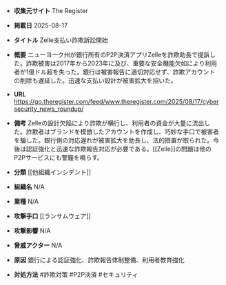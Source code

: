 - **収集元サイト**
The Register

- **掲載日**
2025-08-17

- **タイトル**
Zelle支払い詐欺訴訟開始

- **概要**
ニューヨーク州が銀行所有のP2P決済アプリZelleを詐欺助長で提訴した。詐欺被害は2017年から2023年に及び、重要な安全機能欠如により利用者が1億ドル超を失った。銀行は被害報告に適切対応せず、詐欺アカウントの削除も遅延した。迅速な支払い設計が被害拡大を招いた。

- **URL**
https://go.theregister.com/feed/www.theregister.com/2025/08/17/cybersecurity_news_roundup/

- **備考**
Zelleの設計欠陥により詐欺が横行し、利用者の資金が大量に流出した。詐欺者はブランドを模倣したアカウントを作成し、巧妙な手口で被害者を騙した。銀行側の対応遅れが被害拡大を助長し、法的措置が取られた。今後は認証強化と迅速な詐欺報告対応が必要である。[[Zelle]]の問題は他のP2Pサービスにも警鐘を鳴らす。

- **分類**
[[他組織インシデント]]

- **組織名**
N/A

- **業種**
N/A

- **攻撃手口**
[[ランサムウェア]]

- **攻撃影響**
N/A

- **脅威アクター**
N/A

- **原因**
銀行による認証強化、詐欺報告体制整備、利用者教育強化

- **対処方法**
#詐欺対策 #P2P決済 #セキュリティ
